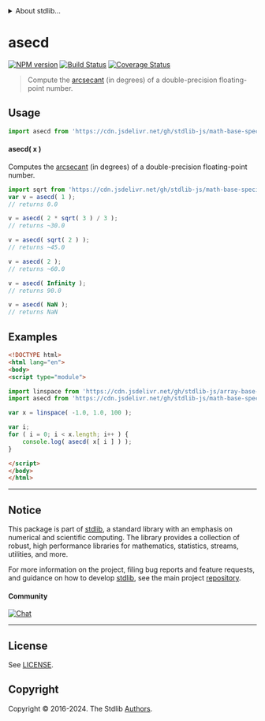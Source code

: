 <!--

@license Apache-2.0

Copyright (c) 2024 The Stdlib Authors.

Licensed under the Apache License, Version 2.0 (the "License");
you may not use this file except in compliance with the License.
You may obtain a copy of the License at

   http://www.apache.org/licenses/LICENSE-2.0

Unless required by applicable law or agreed to in writing, software
distributed under the License is distributed on an "AS IS" BASIS,
WITHOUT WARRANTIES OR CONDITIONS OF ANY KIND, either express or implied.
See the License for the specific language governing permissions and
limitations under the License.

-->


<details>
  <summary>
    About stdlib...
  </summary>
  <p>We believe in a future in which the web is a preferred environment for numerical computation. To help realize this future, we've built stdlib. stdlib is a standard library, with an emphasis on numerical and scientific computation, written in JavaScript (and C) for execution in browsers and in Node.js.</p>
  <p>The library is fully decomposable, being architected in such a way that you can swap out and mix and match APIs and functionality to cater to your exact preferences and use cases.</p>
  <p>When you use stdlib, you can be absolutely certain that you are using the most thorough, rigorous, well-written, studied, documented, tested, measured, and high-quality code out there.</p>
  <p>To join us in bringing numerical computing to the web, get started by checking us out on <a href="https://github.com/stdlib-js/stdlib">GitHub</a>, and please consider <a href="https://opencollective.com/stdlib">financially supporting stdlib</a>. We greatly appreciate your continued support!</p>
</details>

# asecd

[![NPM version][npm-image]][npm-url] [![Build Status][test-image]][test-url] [![Coverage Status][coverage-image]][coverage-url] <!-- [![dependencies][dependencies-image]][dependencies-url] -->

> Compute the [arcsecant][arcsecant] (in degrees) of a double-precision floating-point number.



<section class="usage">

## Usage

```javascript
import asecd from 'https://cdn.jsdelivr.net/gh/stdlib-js/math-base-special-asecd@v0.1.1-esm/index.mjs';
```

#### asecd( x )

Computes the [arcsecant][arcsecant] (in degrees) of a double-precision floating-point number.

```javascript
import sqrt from 'https://cdn.jsdelivr.net/gh/stdlib-js/math-base-special-sqrt@esm/index.mjs';
var v = asecd( 1 );
// returns 0.0

v = asecd( 2 * sqrt( 3 ) / 3 );
// returns ~30.0

v = asecd( sqrt( 2 ) );
// returns ~45.0

v = asecd( 2 );
// returns ~60.0

v = asecd( Infinity );
// returns 90.0

v = asecd( NaN );
// returns NaN
```

</section>

<!-- /.usage -->

<section class="examples">

## Examples

<!-- eslint no-undef: "error" -->

```html
<!DOCTYPE html>
<html lang="en">
<body>
<script type="module">

import linspace from 'https://cdn.jsdelivr.net/gh/stdlib-js/array-base-linspace@esm/index.mjs';
import asecd from 'https://cdn.jsdelivr.net/gh/stdlib-js/math-base-special-asecd@v0.1.1-esm/index.mjs';

var x = linspace( -1.0, 1.0, 100 );

var i;
for ( i = 0; i < x.length; i++ ) {
    console.log( asecd( x[ i ] ) );
}

</script>
</body>
</html>
```

</section>

<!-- /.examples -->

<!-- C interface documentation. -->



<!-- Section for related `stdlib` packages. Do not manually edit this section, as it is automatically populated. -->

<section class="related">

</section>

<!-- /.related -->

<!-- Section for all links. Make sure to keep an empty line after the `section` element and another before the `/section` close. -->


<section class="main-repo" >

* * *

## Notice

This package is part of [stdlib][stdlib], a standard library with an emphasis on numerical and scientific computing. The library provides a collection of robust, high performance libraries for mathematics, statistics, streams, utilities, and more.

For more information on the project, filing bug reports and feature requests, and guidance on how to develop [stdlib][stdlib], see the main project [repository][stdlib].

#### Community

[![Chat][chat-image]][chat-url]

---

## License

See [LICENSE][stdlib-license].


## Copyright

Copyright &copy; 2016-2024. The Stdlib [Authors][stdlib-authors].

</section>

<!-- /.stdlib -->

<!-- Section for all links. Make sure to keep an empty line after the `section` element and another before the `/section` close. -->

<section class="links">

[npm-image]: http://img.shields.io/npm/v/@stdlib/math-base-special-asecd.svg
[npm-url]: https://npmjs.org/package/@stdlib/math-base-special-asecd

[test-image]: https://github.com/stdlib-js/math-base-special-asecd/actions/workflows/test.yml/badge.svg?branch=v0.1.1
[test-url]: https://github.com/stdlib-js/math-base-special-asecd/actions/workflows/test.yml?query=branch:v0.1.1

[coverage-image]: https://img.shields.io/codecov/c/github/stdlib-js/math-base-special-asecd/main.svg
[coverage-url]: https://codecov.io/github/stdlib-js/math-base-special-asecd?branch=main

<!--

[dependencies-image]: https://img.shields.io/david/stdlib-js/math-base-special-asecd.svg
[dependencies-url]: https://david-dm.org/stdlib-js/math-base-special-asecd/main

-->

[chat-image]: https://img.shields.io/gitter/room/stdlib-js/stdlib.svg
[chat-url]: https://app.gitter.im/#/room/#stdlib-js_stdlib:gitter.im

[stdlib]: https://github.com/stdlib-js/stdlib

[stdlib-authors]: https://github.com/stdlib-js/stdlib/graphs/contributors

[umd]: https://github.com/umdjs/umd
[es-module]: https://developer.mozilla.org/en-US/docs/Web/JavaScript/Guide/Modules

[deno-url]: https://github.com/stdlib-js/math-base-special-asecd/tree/deno
[deno-readme]: https://github.com/stdlib-js/math-base-special-asecd/blob/deno/README.md
[umd-url]: https://github.com/stdlib-js/math-base-special-asecd/tree/umd
[umd-readme]: https://github.com/stdlib-js/math-base-special-asecd/blob/umd/README.md
[esm-url]: https://github.com/stdlib-js/math-base-special-asecd/tree/esm
[esm-readme]: https://github.com/stdlib-js/math-base-special-asecd/blob/esm/README.md
[branches-url]: https://github.com/stdlib-js/math-base-special-asecd/blob/main/branches.md

[stdlib-license]: https://raw.githubusercontent.com/stdlib-js/math-base-special-asecd/main/LICENSE

[arcsecant]: https://en.wikipedia.org/wiki/Inverse_trigonometric_functions

<!-- <related-links> -->

<!-- </related-links> -->

</section>

<!-- /.links -->
